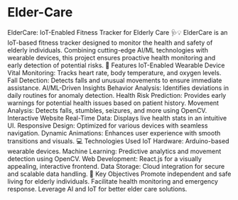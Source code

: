 # Elder-Care
ElderCare: IoT-Enabled Fitness Tracker for Elderly Care 🩺💡 ElderCare is an IoT-based fitness tracker designed to monitor the health and safety of elderly individuals. Combining cutting-edge AI/ML technologies with wearable devices, this project ensures proactive health monitoring and early detection of potential risks.
🚀 Features
IoT-Enabled Wearable Device
Vital Monitoring: Tracks heart rate, body temperature, and oxygen levels.
Fall Detection: Detects falls and unusual movements to ensure immediate assistance.
AI/ML-Driven Insights
Behavior Analysis: Identifies deviations in daily routines for anomaly detection.
Health Risk Prediction: Provides early warnings for potential health issues based on patient history.
Movement Analysis: Detects falls, stumbles, seizures, and more using OpenCV.
Interactive Website
Real-Time Data: Displays live health stats in an intuitive UI.
Responsive Design: Optimized for various devices with seamless navigation.
Dynamic Animations: Enhances user experience with smooth transitions and visuals.
💻 Technologies Used
IoT Hardware: Arduino-based wearable devices.
Machine Learning: Predictive analytics and movement detection using OpenCV.
Web Development: React.js for a visually appealing, interactive frontend.
Data Storage: Cloud integration for secure and scalable data handling.
🌟 Key Objectives
Promote independent and safe living for elderly individuals.
Facilitate health monitoring and emergency response.
Leverage AI and IoT for better elder care solutions.

